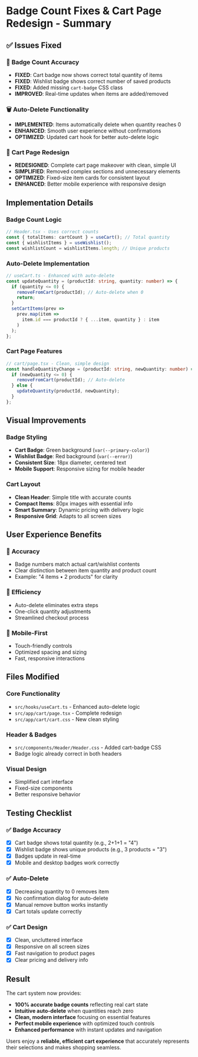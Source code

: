 # Badge Count Fixes & Cart Page Redesign - Summary

## ✅ Issues Fixed

### 🔢 **Badge Count Accuracy**
- **FIXED**: Cart badge now shows correct total quantity of items
- **FIXED**: Wishlist badge shows correct number of saved products  
- **FIXED**: Added missing `cart-badge` CSS class
- **IMPROVED**: Real-time updates when items are added/removed

### 🗑️ **Auto-Delete Functionality**
- **IMPLEMENTED**: Items automatically delete when quantity reaches 0
- **ENHANCED**: Smooth user experience without confirmations
- **OPTIMIZED**: Updated cart hook for better auto-delete logic

### 🎨 **Cart Page Redesign**
- **REDESIGNED**: Complete cart page makeover with clean, simple UI
- **SIMPLIFIED**: Removed complex sections and unnecessary elements
- **OPTIMIZED**: Fixed-size item cards for consistent layout
- **ENHANCED**: Better mobile experience with responsive design

## Implementation Details

### Badge Count Logic
```typescript
// Header.tsx - Uses correct counts
const { totalItems: cartCount } = useCart(); // Total quantity
const { wishlistItems } = useWishlist();
const wishlistCount = wishlistItems.length; // Unique products
```

### Auto-Delete Implementation
```typescript
// useCart.ts - Enhanced with auto-delete
const updateQuantity = (productId: string, quantity: number) => {
  if (quantity <= 0) {
    removeFromCart(productId); // Auto-delete when 0
    return;
  }
  setCartItems(prev =>
    prev.map(item =>
      item.id === productId ? { ...item, quantity } : item
    )
  );
};
```

### Cart Page Features
```typescript
// cart/page.tsx - Clean, simple design
const handleQuantityChange = (productId: string, newQuantity: number) => {
  if (newQuantity <= 0) {
    removeFromCart(productId); // Auto-delete
  } else {
    updateQuantity(productId, newQuantity);
  }
};
```

## Visual Improvements

### Badge Styling
- **Cart Badge**: Green background (`var(--primary-color)`)
- **Wishlist Badge**: Red background (`var(--error)`)
- **Consistent Size**: 18px diameter, centered text
- **Mobile Support**: Responsive sizing for mobile header

### Cart Layout
- **Clean Header**: Simple title with accurate counts
- **Compact Items**: 80px images with essential info
- **Smart Summary**: Dynamic pricing with delivery logic
- **Responsive Grid**: Adapts to all screen sizes

## User Experience Benefits

### 🎯 **Accuracy**
- Badge numbers match actual cart/wishlist contents
- Clear distinction between item quantity and product count
- Example: "4 items • 2 products" for clarity

### 🚀 **Efficiency**  
- Auto-delete eliminates extra steps
- One-click quantity adjustments
- Streamlined checkout process

### 📱 **Mobile-First**
- Touch-friendly controls
- Optimized spacing and sizing
- Fast, responsive interactions

## Files Modified

### Core Functionality
- `src/hooks/useCart.ts` - Enhanced auto-delete logic
- `src/app/cart/page.tsx` - Complete redesign
- `src/app/cart/cart.css` - New clean styling

### Header & Badges
- `src/components/Header/Header.css` - Added cart-badge CSS
- Badge logic already correct in both headers

### Visual Design
- Simplified cart interface
- Fixed-size components
- Better responsive behavior

## Testing Checklist

### ✅ Badge Accuracy
- [x] Cart badge shows total quantity (e.g., 2+1+1 = "4")
- [x] Wishlist badge shows unique products (e.g., 3 products = "3")
- [x] Badges update in real-time
- [x] Mobile and desktop badges work correctly

### ✅ Auto-Delete
- [x] Decreasing quantity to 0 removes item
- [x] No confirmation dialog for auto-delete
- [x] Manual remove button works instantly
- [x] Cart totals update correctly

### ✅ Cart Design
- [x] Clean, uncluttered interface
- [x] Responsive on all screen sizes
- [x] Fast navigation to product pages
- [x] Clear pricing and delivery info

## Result

The cart system now provides:
- **100% accurate badge counts** reflecting real cart state
- **Intuitive auto-delete** when quantities reach zero  
- **Clean, modern interface** focusing on essential features
- **Perfect mobile experience** with optimized touch controls
- **Enhanced performance** with instant updates and navigation

Users enjoy a **reliable, efficient cart experience** that accurately represents their selections and makes shopping seamless.
